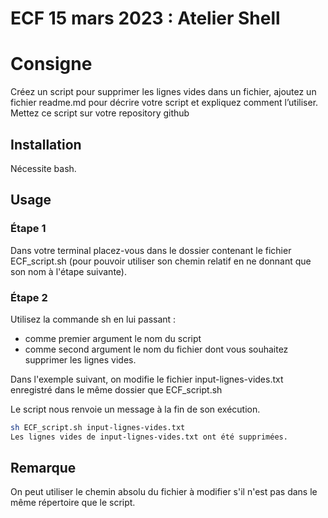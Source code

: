# ECF 15 mars 2023 : Atelier Shell

# Consigne

Créez un script pour supprimer les lignes vides dans un fichier, ajoutez un fichier readme.md pour décrire votre script et expliquez comment l’utiliser.
Mettez ce script sur votre repository github

## Installation

Nécessite bash.

## Usage

### Étape 1
Dans votre terminal placez-vous dans le dossier contenant le fichier ECF_script.sh (pour pouvoir utiliser son chemin relatif en ne donnant que son nom à l'étape suivante).
### Étape 2
Utilisez la commande sh en lui passant :
- comme premier argument le nom du script
- comme second argument le nom du fichier dont vous souhaitez supprimer les lignes vides.

Dans l'exemple suivant, on modifie le fichier input-lignes-vides.txt enregistré dans le même dossier que ECF_script.sh

Le script nous renvoie un message à la fin de son exécution.
```bash
sh ECF_script.sh input-lignes-vides.txt
Les lignes vides de input-lignes-vides.txt ont été supprimées.
```

## Remarque
On peut utiliser le chemin absolu du fichier à modifier s'il n'est pas dans le même répertoire que le script.

